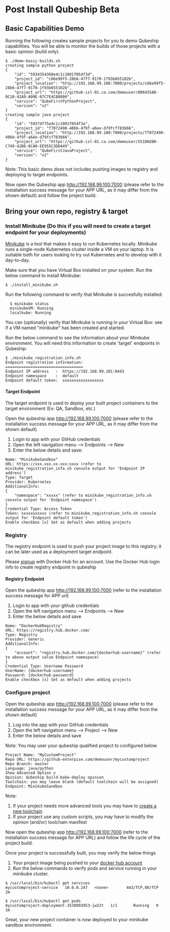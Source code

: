 # Post Install Qubeship Beta

## Basic Capabilities Demo 

Running the following creates sample projects for you to demo Qubeship capabilities. You will be able to monitor the builds of those projects with a basic opinion (build only).

```
$ ./demo-basic-builds.sh
creating sample python project
{
    "id": "5934354368e4c1c1001f054f3d",
    "project_id": "c66e99f5-28b6-47f7-9170-1f93b655102b",
    "project_location": "http://192.168.99.100:7000/projects/c66e99f5-28b6-47f7-9170-1f93b655102b",
    "project_url": "https://github-isl-01.ca.com/demouser/008435AD-0C10-42A9-A09E-07C7E4CB8800",
    "service": "QubeFirstPythonProject",
    "version": "v2"
}
creating sample java project
{
    "id": "59374f75e4c1c1001f054f3e",
    "project_id": "f7072490-40bb-4f9f-a6ee-d79fcf783666",
    "project_location": "http://192.168.99.100:7000/projects/f7072490-40bb-4f9f-a6ee-d79fcf783666",
    "project_url": "https://github-isl-01.ca.com/demouser/551D6EB0-C749-42B6-8CA0-EE955C3DD449",
    "service": "QubeFirstJavaProject",
    "version": "v2"
}
```
Note: This basic demo does not includes pushing images to registry and deploying to target endpoints.

Now open the Qubeship app http://192.168.99.100:7000 (please refer to the installation success message for your APP URL, as it may differ from the shown default) and follow the project build.

## Bring your own repo, registry & target

### Install Minikube (Do this if you will need to create a target endpoint for your deployments)

<a href="https://kubernetes.io/docs/getting-started-guides/minikube/" target="_new">Minikube</a> is a tool that makes it easy to run Kubernetes locally. Minikube runs a single-node Kubernetes cluster inside a VM on your laptop. It is suitable both for users looking to try out Kubernetes and to develop with it day-to-day.

Make sure that you have Virtual Box installed on your system. Run the below command to install Minikube:
```
$ ./install_minikube.sh
```
Run the following command to verify that Minikube is succesfully installed:

```
  $ minikube status
  minikubeVM: Running
  localkube: Running
```

You can (optionally) verify that Minikube is running in your Virtual Box: see if a VM named "minikube" has been created and started.

Run the below command to see the information about your Minikube environment. You will need this information to create 'target' endpoints in Qubeship:
```
$ ./minikube_registration_info.sh
Endpoint registration information:
==================================
Endpoint IP address   :  https://192.168.99.101:8443
Endpoint namespace    :  default
Endpoint default token:  xxxxxxxxxxxxxxxxxx
```

#### Target Endpoint

The target endpoint is used to deploy your built project containers to the target environment (Ex: QA, Sandbox, etc.)

Open the qubeship app http://192.168.99.100:7000 (please refer to the installation success message for your APP URL, as it may differ from the shown default)
1. Login to app with your GitHub credentials
2. Open the left navigation menu --> Endpoints --> New
3. Enter the below details and save:
```
Name: "MinikubeSandbox"
URL: https://xxx.xxx.xx.xxx:xxxx (refer to minikube_registration_info.sh console output for 'Endpoint IP address')
Type: Target
Provider: Kubernetes
AdditionalInfo:
{
    "namespace": "xxxxx" (refer to minikube_registration_info.sh console output for 'Endpoint namespace')
}
Credential Type: Access Token
Token: xxxxxxxxxxx (refer to minikube_registration_info.sh console output for 'Endpoint default token')
Enable checkbox [x] Set as default when adding projects
```

### Registry
The registry endpoint is used to push your project image to this registry; it can be later used as a deployment target endpoint. 

Please <a href="https://hub.docker.com/" target="new">signup</a> with Docker Hub for an account. Use the Docker Hub login info to create registry endpoint in qubeship

#### Registry Endpoint

Open the qubeship app http://192.168.99.100:7000 (refer to the installation success message for APP url)
1. Login to app with your github credentials
2. Open the left navigation menu --> Endpoints --> New
3. Enter the below details and save
```
Name: "DockerHubRegistry"
URL: https://registry.hub.docker.com/
Type: Registry
Provider: Generic
AdditionalInfo:
{
    "account": "registry.hub.docker.com/{dockerhub-username}" (refer to above output value Endpoint namespace)
}
Credential Type: Username Password
UserName: {dockerhub-username}
Password: {dockerhub-password}
Enable checkbox [x] Set as default when adding projects
```

### Configure project
Open the qubeship app http://192.168.99.100:7000 (please refer to the installation success message for your APP URL, as it may differ from the shown default)
1. Log into the app with your GitHub credentials
2. Open the left navigation menu --> Project --> New
3. Enter the below details and save

Note: You may user your qubeship qualified project to configured below
```
Project Name: "MyCustomProject"
Repo URL: https://github-enterpise.com/demouser/mycustomproject
Repo Branch: master
Language: java/python
Show Advanced Option v
Opinion: Qubeship build-bake-deploy opinion
Toolchain: you may leave blank (default toolchain will be assigned)
Endpoint: MinikubeSandbox
```
Note: 
1. If your project needs more advanced tools you may have to <a href="https://qubeship.io/docs/toolchains-ui/">create a new toolchain</a>
2. If your project use any custom scripts, you may have to modify the opinion (and/or) toolchain manifest

Now open the qubeship app http://192.168.99.100:7000 (refer to the installation success message for APP URL) and follow the life cycle of the project build.

Once your project is successfully built, you may verify the below things
1. Your project image being pushed to your <a href="https://hub.docker.com/" target="new">docker hub account</a>
2. Run the below commands to verify pods and service running in your minikube cluster. 
```
$ /usr/local/bin/kubectl get services
mycustomproject-service   10.0.0.247   <none>        443/TCP,80/TCP   2m
```
```
$ /usr/local/bin/kubectl get pods
mycustomproject-deployment-3538093953-jw22t   1/1       Running   0          1m
```

Great, your new project container is now deployed to your minikube sandbox environment.
